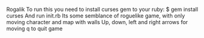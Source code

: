 Rogalik
To run this you need to install curses gem to your ruby:
$ gem install curses
And run init.rb
Its some semblance of roguelike game, with only moving character and map with walls
Up, down, left and right arrows for moving
q to quit game
